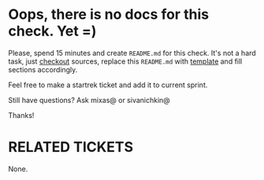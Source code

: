 # Oops, there is no docs for this check. Yet =)

Please, spend 15 minutes and create `README.md` for this check.
It's not a hard task, just [checkout](https://a.yandex-team.ru/arc/trunk/arcadia/infra/rtc/juggler/bundle#contributing) sources,
replace this `README.md` with [template](https://a.yandex-team.ru/arc/trunk/arcadia/infra/rtc/juggler/bundle/checks/cron/README.md)
and fill sections accordingly.

Feel free to make a startrek ticket and add it to current sprint.

Still have questions? Ask mixas@ or sivanichkin@

Thanks!

# RELATED TICKETS

None.
